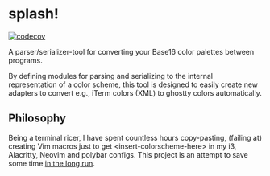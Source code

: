 # splash! 

[![codecov](https://codecov.io/gh/samkaj/splash/graph/badge.svg?token=BJBZN4QZDW)](https://codecov.io/gh/samkaj/splash)

A parser/serializer-tool for converting your Base16 color palettes between programs.

By defining modules for parsing and serializing to the internal representation
of a color scheme, this tool is designed to easily create new adapters to
convert e.g., iTerm colors (XML) to ghostty colors automatically.

## Philosophy

Being a terminal ricer, I have spent
countless hours copy-pasting, (failing at) creating Vim macros just to get
\<insert-colorscheme-here\> in my i3, Alacritty, Neovim and polybar configs.
This project is an attempt to save some time [in the long run](https://www.xkcd.com/974/).
